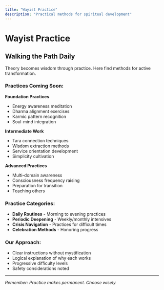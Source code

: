 ```yaml
---
title: "Wayist Practice"
description: "Practical methods for spiritual development"
---
```


# Wayist Practice

## Walking the Path Daily

Theory becomes wisdom through practice. Here find methods for active transformation.

### Practices Coming Soon:

**Foundation Practices**
- Energy awareness meditation
- Dharma alignment exercises  
- Karmic pattern recognition
- Soul-mind integration

**Intermediate Work**
- Tara connection techniques
- Wisdom extraction methods
- Service orientation development
- Simplicity cultivation

**Advanced Practices**
- Multi-domain awareness
- Consciousness frequency raising
- Preparation for transition
- Teaching others

### Practice Categories:

- **Daily Routines** - Morning to evening practices
- **Periodic Deepening** - Weekly/monthly intensives  
- **Crisis Navigation** - Practices for difficult times
- **Celebration Methods** - Honoring progress

### Our Approach:

- Clear instructions without mystification
- Logical explanation of why each works
- Progressive difficulty levels
- Safety considerations noted

---

*Remember: Practice makes permanent. Choose wisely.*